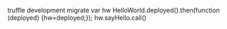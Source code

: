 truffle development
migrate
var hw
HelloWorld.deployed().then(function (deployed) {hw=deployed;});
hw.sayHello.call()